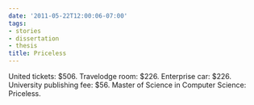 ```yaml
---
date: '2011-05-22T12:00:06-07:00'
tags:
- stories
- dissertation
- thesis
title: Priceless
---
```


United tickets: $506. Travelodge room: $226. Enterprise car: $226. University publishing fee: $56. Master of Science in Computer Science: Priceless.

